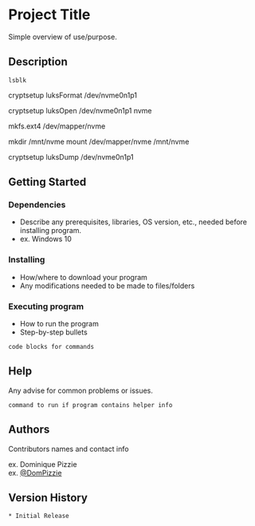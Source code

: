 # Project Title

Simple overview of use/purpose.

## Description

`lsblk`

cryptsetup luksFormat /dev/nvme0n1p1

cryptsetup luksOpen /dev/nvme0n1p1 nvme


mkfs.ext4 /dev/mapper/nvme

mkdir /mnt/nvme
mount /dev/mapper/nvme /mnt/nvme

cryptsetup luksDump /dev/nvme0n1p1



## Getting Started

### Dependencies

* Describe any prerequisites, libraries, OS version, etc., needed before installing program.
* ex. Windows 10

### Installing

* How/where to download your program
* Any modifications needed to be made to files/folders

### Executing program

* How to run the program
* Step-by-step bullets
```
code blocks for commands
```

## Help

Any advise for common problems or issues.
```
command to run if program contains helper info
```

## Authors

Contributors names and contact info

ex. Dominique Pizzie  
ex. [@DomPizzie](https://twitter.com/dompizzie)

## Version History

    * Initial Release



